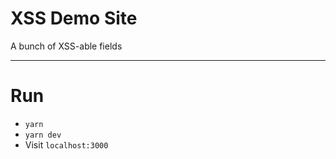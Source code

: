 # XSS Demo Site

A bunch of XSS-able fields

---

# Run

* `yarn`
* `yarn dev`
* Visit `localhost:3000`